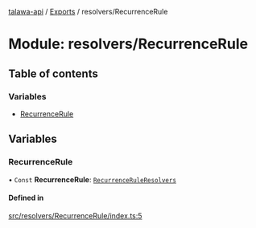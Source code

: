 [talawa-api](../README.md) / [Exports](../modules.md) / resolvers/RecurrenceRule

# Module: resolvers/RecurrenceRule

## Table of contents

### Variables

- [RecurrenceRule](resolvers_RecurrenceRule.md#recurrencerule)

## Variables

### RecurrenceRule

• `Const` **RecurrenceRule**: [`RecurrenceRuleResolvers`](types_generatedGraphQLTypes.md#recurrenceruleresolvers)

#### Defined in

[src/resolvers/RecurrenceRule/index.ts:5](https://github.com/PalisadoesFoundation/talawa-api/blob/e919df4/src/resolvers/RecurrenceRule/index.ts#L5)
